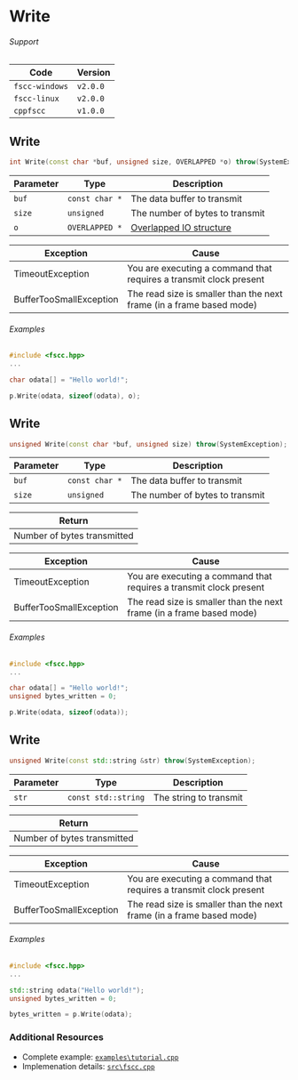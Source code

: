# Write


###### Support
| Code           | Version
| -------------- | --------
| `fscc-windows` | `v2.0.0` 
| `fscc-linux`   | `v2.0.0` 
| `cppfscc`      | `v1.0.0`


## Write
```c++
int Write(const char *buf, unsigned size, OVERLAPPED *o) throw(SystemException);
```

| Parameter    | Type             | Description
| ------------ | ---------------- | -----------------------
| `buf`        | `const char *`   | The data buffer to transmit
| `size`       | `unsigned`       | The number of bytes to transmit
| `o`          | `OVERLAPPED *`   | [Overlapped IO structure](http://msdn.microsoft.com/en-us/library/windows/desktop/ms686358.aspx)

| Exception               | Cause
| ----------------------- | --------------------------------------------------------------------
| TimeoutException        | You are executing a command that requires a transmit clock present
| BufferTooSmallException | The read size is smaller than the next frame (in a frame based mode)


###### Examples
```c++
#include <fscc.hpp>
...

char odata[] = "Hello world!";

p.Write(odata, sizeof(odata), o);
```

## Write
```c++
unsigned Write(const char *buf, unsigned size) throw(SystemException);
```

| Parameter    | Type             | Description
| ------------ | ---------------- | -----------------------
| `buf`        | `const char *`   | The data buffer to transmit
| `size`       | `unsigned`       | The number of bytes to transmit

| Return
| ---------------------------
| Number of bytes transmitted

| Exception               | Cause
| ----------------------- | --------------------------------------------------------------------
| TimeoutException        | You are executing a command that requires a transmit clock present
| BufferTooSmallException | The read size is smaller than the next frame (in a frame based mode)

###### Examples
```c++
#include <fscc.hpp>
...

char odata[] = "Hello world!";
unsigned bytes_written = 0;

p.Write(odata, sizeof(odata));
```

## Write
```c++
unsigned Write(const std::string &str) throw(SystemException);
```

| Parameter | Type                | Description
| --------- | ------------------- | -----------------------
| `str`     | `const std::string` | The string to transmit

| Return
| ---------------------------
| Number of bytes transmitted

| Exception               | Cause
| ----------------------- | --------------------------------------------------------------------
| TimeoutException        | You are executing a command that requires a transmit clock present
| BufferTooSmallException | The read size is smaller than the next frame (in a frame based mode)

###### Examples
```c++
#include <fscc.hpp>
...

std::string odata("Hello world!");
unsigned bytes_written = 0;

bytes_written = p.Write(odata);
```


### Additional Resources
- Complete example: [`examples\tutorial.cpp`](https://github.com/commtech/cppfscc/blob/master/examples/tutorial.cpp)
- Implemenation details: [`src\fscc.cpp`](https://github.com/commtech/cppfscc/blob/master/src/fscc.cpp)
